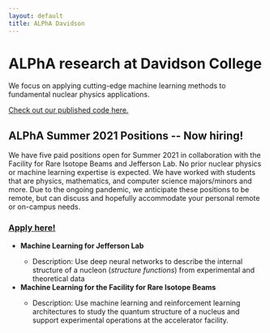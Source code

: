 ```yaml
---
layout: default
title: ALPhA Davidson
---
```


# ALPhA research at Davidson College
<!-- <div class="blurb">-->
  <p>We focus on applying cutting-edge machine learning methods to 
fundamental nuclear physics applications.</p>
<p><a href="https://github.com/alpha-davidson">Check out our published code here.</a></p>
  <h2> ALPhA Summer 2021 Positions -- Now hiring!</h2>
  <!--<h3> Independent Research projects</h3> -->
 <!-- <p>These projects can be crafted as a CSC independent study course or a PHY independent research course. Contact Dr. Kuchera or Dr. Ramanujan to learn more!</p> -->
 <p> We have five paid positions open for Summer 2021 in collaboration with the Facility for Rare Isotope Beams and Jefferson Lab. No prior nuclear physics or machine learning expertise is expected. We have worked with students that are physics, mathematics, and computer science majors/minors and more. Due to the ongoing pandemic, we anticipate these positions to be remote, but can discuss and hopefully accommodate your personal remote or on-campus needs.</p>
 <h3><a href="https://docs.google.com/forms/d/e/1FAIpQLScLcIDtczmAEI5FZus1jRR5YWpBor1QRjrpWcSgLkE2k9Fc5Q/viewform">Apply here!</a></h3>
  <ul>
  <li><b>Machine Learning for Jefferson Lab</b></li>
        <ul>
     <!-- <li>Project: Neural Networks to predict theoretical structure functions.</li> -->
      <li>Description: Use deep neural networks to describe the 
        internal structure of a nucleon (<em>structure functions</em>) from experimental and theoretical data</li>
     </ul>
    <li><b>Machine Learning for the Facility for Rare Isotope Beams</b></li>
        <ul>
      <!--<li>Project: Generative models for realistic simulation</li>-->
      <!--<li>Description: Use deep generative architectures to create simulations of experiments in the Active-Target Time Projection Chamber</li>-->
          <li>Description: Use machine learning and reinforcement learning architectures to study the quantum structure of a nucleus and support experimental operations at the accelerator facility.</li>
     </ul>
  </ul>


